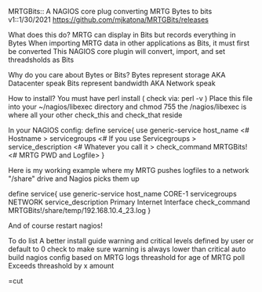 MRTGBits:: A NAGIOS core plug converting MRTG Bytes to bits
v1::1/30/2021
https://github.com/mjkatona/MRTGBits/releases

What does this do?
MRTG can display in Bits but records everything in Bytes
When importing MRTG data in other applications as Bits, it must first be converted
This NAGIOS core plugin will convert, import, and set threadsholds as Bits

Why do you care about Bytes or Bits?
Bytes represent storage AKA Datacenter speak
Bits represent bandwidth AKA Network speak

How to install?
You must have perl install ( check via: perl -v )
Place this file into your ~/nagios/libexec directory and chmod 755
the /nagios/libexec is where all your other check_this and check_that reside

In your NAGIOS config:
define service{
use generic-service
host_name <# Hostname >
servicegroups <# If you use Servicegroups >
service_description <# Whatever you call it >
check_command MRTGBits!<# MRTG PWD and Logfile>
}

Here is my working example where my MRTG pushes logfiles to a network "/share" drive and Nagios picks them up

define service{
use generic-service
host_name CORE-1
servicegroups NETWORK
service_description Primary Internet Interface
check_command MRTGBits!/share/temp/192.168.10.4_23.log
}

And of course restart nagios!

To do list
A better install guide
warning and critical levels defined by user or default to 0
check to make sure warning is always lower than critical
auto build nagios config based on MRTG logs
threashold for age of MRTG poll
Exceeds threashold by x amount

=cut
